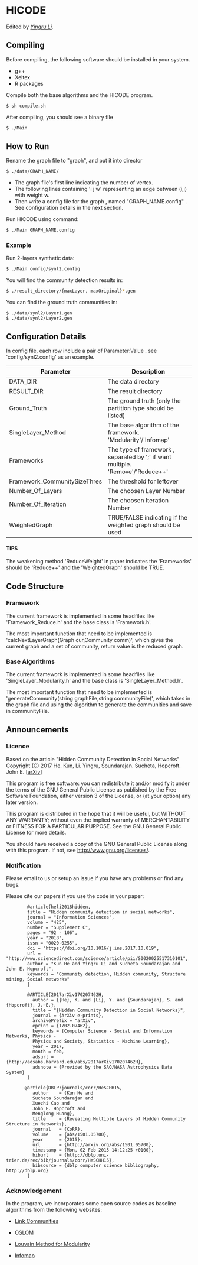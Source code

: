 # HICODE

Edited by [*Yingru Li*](https://github.com/szrlee).

## Compiling

Before compiling, the following software should be installed in your system.

* g++
* Xeltex
* R packages 

Compile both the base algorithms and the HICODE program.  

```sh
$ sh compile.sh
```

After compiling, you should see a binary file 

```sh
$ ./Main
```

## How to Run

Rename the graph file to "graph", and put it into director
```sh
$ ./data/GRAPH_NAME/
```

* The graph file's first line indicating the number of vertex.
* The following lines containing 'i j w' representing an edge between (i,j) with weight w.
* Then write a config file for the graph , named "GRAPH_NAME.config" . 
See configuration details in the next section.

Run HICODE using command:

```sh
$ ./Main GRAPH_NAME.config
```

### Example

Run 2-layers synthetic data:
```sh
$ ./Main config/synl2.config
```

You will find the community detection results in:
```sh
$ ./result_directory/{maxLayer, maxOriginal}*.gen
```

You can find the ground truth communities in:
```
$ ./data/synl2/Layer1.gen
$ ./data/synl2/Layer2.gen
```

## Configuration Details

In config file, each row include a pair of Parameter:Value .
see 'config/synl2.config' as an example.

| Parameter | Description       |
| --------- | -----  |
| DATA_DIR  | The data directory|
| RESULT_DIR | The result directory|
|Ground_Truth | The ground truth (only the partition type should be listed)|
| SingleLayer_Method | The base algorithm of the framework. 'Modularity'/'Infomap'|
| Frameworks | The type of framework , separated by ';' if want multiple. 'Remove'/'Reduce++'|
| Framework_CommunitySizeThres | The threshold for leftover|
| Number_Of_Layers | The choosen Layer Number |
| Number_Of_Iteration | The choosen Iteration Number |
| WeightedGraph | TRUE/FALSE indicating if the weighted graph should be used |
  
#### TIPS
The weakening method 'ReduceWeight' in paper indicates the 'Frameworks' should be 'Reduce++' and the 'WeightedGraph' should be TRUE.

## Code Structure

### Framework
The current framework is implemented in some headfiles like 'Framework_Reduce.h' and the base class is 'Framework.h'. 

The most important function that need to be implemented is 'calcNextLayerGraph(Graph cur,Community comm)', which gives the current graph and a set of community, return value is the reduced graph.

### Base Algorithms
The current framework is implemented in some headfiles like 'SingleLayer_Modularity.h' and the base class is 'SingleLayer_Method.h'.

The most important function that need to be implemented is 'generateCommunity(string graphFile,string communityFile)', which takes in the graph file and using the algorithm to generate the communities and save in communityFile. 

## Announcements
### Licence
Based on the article "Hidden Community Detection in Social Networks"
Copyright (C) 2017 He. Kun, Li. Yingru, Soundarajan. Sucheta, Hopcroft. John E.
[[arXiv](https://arxiv.org/abs/1702.07462)]

This program is free software: you can redistribute it and/or modify
it under the terms of the GNU General Public License as published by
the Free Software Foundation, either version 3 of the License, or
(at your option) any later version.

This program is distributed in the hope that it will be useful,
but WITHOUT ANY WARRANTY; without even the implied warranty of
MERCHANTABILITY or FITNESS FOR A PARTICULAR PURPOSE.  See the
GNU General Public License for more details.

You should have received a copy of the GNU General Public License
along with this program.  If not, see <http://www.gnu.org/licenses/>.

### Notification
Please email to us or setup an issue if you have any problems or find any bugs.

Please cite our papers if you use the code in your paper:
            
            @article{heli2018hidden,
            title = "Hidden community detection in social networks",
            journal = "Information Sciences",
            volume = "425",
            number = "Supplement C",
            pages = "92 - 106",
            year = "2018",
            issn = "0020-0255",
            doi = "https://doi.org/10.1016/j.ins.2017.10.019",
            url = "http://www.sciencedirect.com/science/article/pii/S0020025517310101",
            author = "Kun He and Yingru Li and Sucheta Soundarajan and John E. Hopcroft",
            keywords = "Community detection, Hidden community, Structure mining, Social networks"
            }

            @ARTICLE{2017arXiv170207462H,
              author = {{He}, K. and {Li}, Y. and {Soundarajan}, S. and {Hopcroft}, J.~E.},
              title = "{Hidden Community Detection in Social Networks}",
              journal = {ArXiv e-prints},
              archivePrefix = "arXiv",
              eprint = {1702.07462},
              keywords = {Computer Science - Social and Information Networks, Physics - 
              Physics and Society, Statistics - Machine Learning},
              year = 2017,
              month = feb,
              adsurl = {http://adsabs.harvard.edu/abs/2017arXiv170207462H},
              adsnote = {Provided by the SAO/NASA Astrophysics Data System}
            }

           @article{DBLP:journals/corr/HeSCHH15,
              author    = {Kun He and
              Sucheta Soundarajan and
              Xuezhi Cao and
              John E. Hopcroft and
              Menglong Huang},
              title     = {Revealing Multiple Layers of Hidden Community Structure in Networks},
              journal   = {CoRR},
              volume    = {abs/1501.05700},
              year      = {2015},
              url       = {http://arxiv.org/abs/1501.05700},
              timestamp = {Mon, 02 Feb 2015 14:12:25 +0100},
              biburl    = {http://dblp.uni-trier.de/rec/bib/journals/corr/HeSCHH15},
              bibsource = {dblp computer science bibliography, http://dblp.org}
            }

### Acknowledgement
In the program, we incorporates some open source codes as baseline algorithms from the following websites:

* [Link Communities](https://github.com/bagrow/linkcomm)

* [OSLOM](http://www.oslom.org/software.htm)

* [Louvain Method for Modularity](https://sourceforge.net/p/louvain/code/ci/default/tree/)

* [Infomap](http://www.mapequation.org/code.html)
